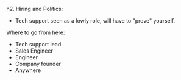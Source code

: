 h2. Hiring and Politics:
- Tech support seen as a lowly role, will have to "prove" yourself.

Where to go from here:
- Tech support lead
- Sales Engineer
- Engineer
- Company founder
- Anywhere